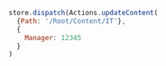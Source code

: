 ```javascript
store.dispatch(Actions.updateContent(
  {Path: '/Root/Content/IT'},
  {
    Manager: 12345
  }
)
```
